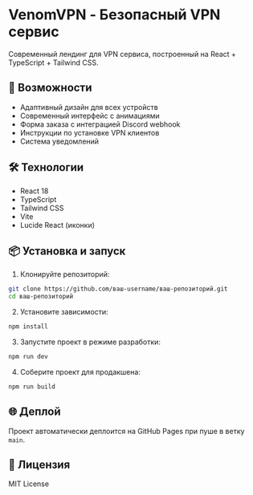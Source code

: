 # VenomVPN - Безопасный VPN сервис

Современный лендинг для VPN сервиса, построенный на React + TypeScript + Tailwind CSS.

## 🚀 Возможности

- Адаптивный дизайн для всех устройств
- Современный интерфейс с анимациями
- Форма заказа с интеграцией Discord webhook
- Инструкции по установке VPN клиентов
- Система уведомлений

## 🛠 Технологии

- React 18
- TypeScript
- Tailwind CSS
- Vite
- Lucide React (иконки)

## 📦 Установка и запуск

1. Клонируйте репозиторий:
```bash
git clone https://github.com/ваш-username/ваш-репозиторий.git
cd ваш-репозиторий
```

2. Установите зависимости:
```bash
npm install
```

3. Запустите проект в режиме разработки:
```bash
npm run dev
```

4. Соберите проект для продакшена:
```bash
npm run build
```

## 🌐 Деплой

Проект автоматически деплоится на GitHub Pages при пуше в ветку `main`.

## 📝 Лицензия

MIT License